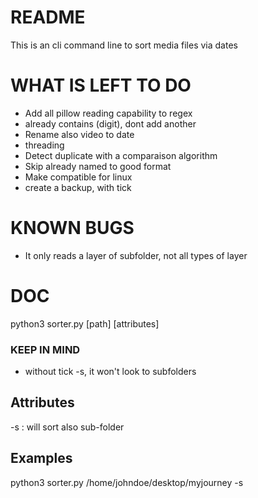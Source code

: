 # README
This is an cli command line to sort media files via dates

# WHAT IS LEFT TO DO
- Add all pillow reading capability to regex
- already contains (digit), dont add another
- Rename also video to date
- threading
- Detect duplicate with a comparaison algorithm
- Skip already named to good format
- Make compatible for linux
- create a backup, with tick

# KNOWN BUGS
- It only reads a layer of subfolder, not all types of layer


# DOC
python3 sorter.py [path] [attributes]

### KEEP IN MIND
- without tick -s, it won't look to subfolders

## Attributes
-s : will sort also sub-folder

## Examples
python3 sorter.py /home/johndoe/desktop/myjourney -s
